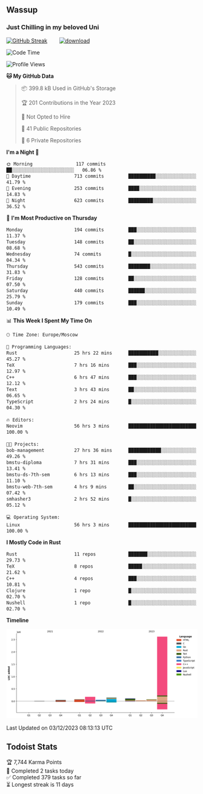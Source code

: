 ## Wassup 
### Just Chilling in my beloved Uni 

<!--
-->

[![GitHub Streak](http://github-readme-streak-stats.herokuapp.com?user=archeoss&theme=shades-of-purple&hide_border=true&date_format=j%20M%5B%20Y%5D)](https://git.io/streak-stats)&nbsp;&nbsp;&nbsp;&nbsp;&nbsp;&nbsp;&nbsp;&nbsp;[![download](https://user-images.githubusercontent.com/68448737/147796309-d8b65b1d-4dde-40d9-b03a-2b42aaa6cd43.jpeg)
](http://bmstu.ru/)

<!--START_SECTION:waka-->
![Code Time](http://img.shields.io/badge/Code%20Time-2%2C172%20hrs%2010%20mins-blue)

![Profile Views](http://img.shields.io/badge/Profile%20Views-1-blue)

**🐱 My GitHub Data** 

> 📦 399.8 kB Used in GitHub's Storage 
 > 
> 🏆 201 Contributions in the Year 2023
 > 
> 🚫 Not Opted to Hire
 > 
> 📜 41 Public Repositories 
 > 
> 🔑 6 Private Repositories 
 > 
**I'm a Night 🦉** 

```text
🌞 Morning                117 commits         ██░░░░░░░░░░░░░░░░░░░░░░░   06.86 % 
🌆 Daytime                713 commits         ██████████░░░░░░░░░░░░░░░   41.79 % 
🌃 Evening                253 commits         ████░░░░░░░░░░░░░░░░░░░░░   14.83 % 
🌙 Night                  623 commits         █████████░░░░░░░░░░░░░░░░   36.52 % 
```
📅 **I'm Most Productive on Thursday** 

```text
Monday                   194 commits         ███░░░░░░░░░░░░░░░░░░░░░░   11.37 % 
Tuesday                  148 commits         ██░░░░░░░░░░░░░░░░░░░░░░░   08.68 % 
Wednesday                74 commits          █░░░░░░░░░░░░░░░░░░░░░░░░   04.34 % 
Thursday                 543 commits         ████████░░░░░░░░░░░░░░░░░   31.83 % 
Friday                   128 commits         ██░░░░░░░░░░░░░░░░░░░░░░░   07.50 % 
Saturday                 440 commits         ██████░░░░░░░░░░░░░░░░░░░   25.79 % 
Sunday                   179 commits         ███░░░░░░░░░░░░░░░░░░░░░░   10.49 % 
```


📊 **This Week I Spent My Time On** 

```text
🕑︎ Time Zone: Europe/Moscow

💬 Programming Languages: 
Rust                     25 hrs 22 mins      ███████████░░░░░░░░░░░░░░   45.27 % 
TeX                      7 hrs 16 mins       ███░░░░░░░░░░░░░░░░░░░░░░   12.97 % 
C++                      6 hrs 47 mins       ███░░░░░░░░░░░░░░░░░░░░░░   12.12 % 
Text                     3 hrs 43 mins       ██░░░░░░░░░░░░░░░░░░░░░░░   06.65 % 
TypeScript               2 hrs 24 mins       █░░░░░░░░░░░░░░░░░░░░░░░░   04.30 % 

🔥 Editors: 
Neovim                   56 hrs 3 mins       █████████████████████████   100.00 % 

🐱‍💻 Projects: 
bob-management           27 hrs 36 mins      ████████████░░░░░░░░░░░░░   49.26 % 
bmstu-diploma            7 hrs 31 mins       ███░░░░░░░░░░░░░░░░░░░░░░   13.41 % 
bmstu-ds-7th-sem         6 hrs 13 mins       ███░░░░░░░░░░░░░░░░░░░░░░   11.10 % 
bmstu-web-7th-sem        4 hrs 9 mins        ██░░░░░░░░░░░░░░░░░░░░░░░   07.42 % 
smhasher3                2 hrs 52 mins       █░░░░░░░░░░░░░░░░░░░░░░░░   05.12 % 

💻 Operating System: 
Linux                    56 hrs 3 mins       █████████████████████████   100.00 % 
```

**I Mostly Code in Rust** 

```text
Rust                     11 repos            ███████░░░░░░░░░░░░░░░░░░   29.73 % 
TeX                      8 repos             █████░░░░░░░░░░░░░░░░░░░░   21.62 % 
C++                      4 repos             ███░░░░░░░░░░░░░░░░░░░░░░   10.81 % 
Clojure                  1 repo              █░░░░░░░░░░░░░░░░░░░░░░░░   02.70 % 
Nushell                  1 repo              █░░░░░░░░░░░░░░░░░░░░░░░░   02.70 % 
```



**Timeline**

![Lines of Code chart](https://raw.githubusercontent.com/archeoss/archeoss/master/assets/bar_graph.png)


 Last Updated on 03/12/2023 08:13:13 UTC
<!--END_SECTION:waka-->

## Todoist Stats

<!-- TODO-IST:START -->
🏆  7,744 Karma Points           
🌸  Completed 2 tasks today           
✅  Completed 379 tasks so far           
⏳  Longest streak is 11 days
<!-- TODO-IST:END -->
